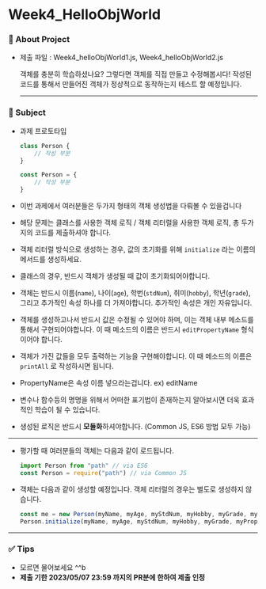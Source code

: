 # Week4_HelloObjWorld

### 📝 About Project
- 제출 파일 : Week4_helloObjWorld1.js, Week4_helloObjWorld2.js

  객체를 충분히 학습하셨나요? 그렇다면 객체를 직접 만들고 수정해봅시다!
  작성된 코드를 통해서 만들어진 객체가 정상적으로 동작하는지 테스트 할 예정입니다.

  ---

### 🚀 Subject

- 과제 프로토타입

    ```js
    class Person {
        // 작성 부분
    }
    ```
  ```js
  const Person = {
      // 작성 부분
  }
  ```

- 이번 과제에서 여러분들은 두가지 형태의 객체 생성법을 다뤄볼 수 있을겁니다
- 해당 문제는 클래스를 사용한 객체 로직 / 객체 리터럴을 사용한 객체 로직, 총 두가지의 코드를 제출하셔야 합니다.
- 객체 리터럴 방식으로 생성하는 경우, 값의 초기화를 위해 `initialize` 라는 이름의 메서드를 생성하세요.
- 클래스의 경우, 반드시 객체가 생성될 때 값이 초기화되어야합니다.
- 객체는 반드시 이름(`name`), 나이(`age`), 학번(`stdNum`), 취미(`hobby`), 학년(`grade`), 그리고 추가적인 속성 하나를 더 가져야합니다. 추가적인 속성은 개인 자유입니다.
- 객체를 생성하고나서 반드시 값은 수정될 수 있어야 하며, 이는 객체 내부 메소드를 통해서 구현되어야합니다. 이 때 메소드의 이름은 반드시 `editPropertyName` 형식이어야 합니다.
- 객체가 가진 값들을 모두 출력하는 기능을 구현해야합니다. 이 때 메소드의 이름은 `printAll` 로 작성하시면 됩니다.
- PropertyName은 속성 이름 넣으라는겁니다. ex) editName
- 변수나 함수등의 명명을 위해서 어떠한 표기법이 존재하는지 알아보시면 더욱 효과적인 학습이 될 수 있습니다.
- 생성된 로직은 반드시 **모듈화**하셔야합니다. (Common JS, ES6 방법 모두 가능)
---

- 평가할 때 여러분들의 객체는 다음과 같이 로드됩니다.

    ```js
    import Person from "path" // via ES6
    const Person = require("path") // via Common JS
    ```

- 객체는 다음과 같이 생성할 예정입니다. 객체 리터럴의 경우는 별도로 생성하지 않습니다.
   ```js
  const me = new Person(myName, myAge, myStdNum, myHobby, myGrade, myProperty); // via Class
  Person.initialize(myName, myAge, myStdNum, myHobby, myGrade, myProperty); // via literal
  ```

---

### ✅ Tips

- 모르면 물어보세요 ^^b
- **제출 기한 2023/05/07 23:59 까지의 PR분에 한하여 제출 인정**
